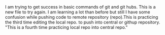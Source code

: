 I am trying to get success in basic commands of git and git hubs. This is a new file to try again. I am learning a lot than before but still I have some confusion while pushing code to remote repository (repo).This is practicing the third time editing the local repo. to push into central or githup repository. 
"This is a fourth time practicing local repo into central repo."  
